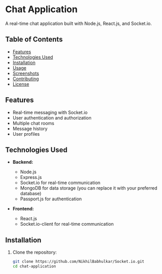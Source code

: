 # Chat Application

A real-time chat application built with Node.js, React.js, and Socket.io.

## Table of Contents

- [Features](#features)
- [Technologies Used](#technologies-used)
- [Installation](#installation)
- [Usage](#usage)
- [Screenshots](#screenshots)
- [Contributing](#contributing)
- [License](#license)

## Features

- Real-time messaging with Socket.io
- User authentication and authorization
- Multiple chat rooms
- Message history
- User profiles

## Technologies Used

- **Backend:**
  - Node.js
  - Express.js
  - Socket.io for real-time communication
  - MongoDB for data storage (you can replace it with your preferred database)
  - Passport.js for authentication

- **Frontend:**
  - React.js
  - Socket.io-client for real-time communication

## Installation

1. Clone the repository:

   ```bash
   git clone https://github.com/NikhilBabhulkar/Socket.io.git
   cd chat-application
